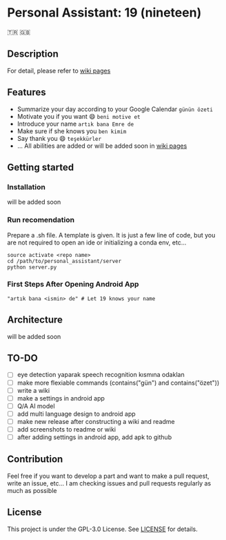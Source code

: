 # Personal Assistant: 19 (nineteen)
🇹🇷 🇬🇧

## Description
For detail, please refer to [wiki pages](https://github.com/EmreOzkose/personal_assistant/wiki)

## Features
- Summarize your day according to your Google Calendar  ```günün özeti```
- Motivate you if you want :smile:  ```beni motive et```
- Introduce your name ```artık bana Emre de```
- Make sure if she knows you  ```ben kimim```
- Say thank you :smile: ```teşekkürler```
- ... All abilities are added or will be added soon in [wiki pages](https://github.com/EmreOzkose/personal_assistant/wiki)

## Getting started
### Installation
will be added soon

### Run recomendation
Prepare a .sh file. A template is given. It is just a few line of code, but you are not required to open an ide or initializing a conda env, etc...
```Shell
source activate <repo name>
cd /path/to/personal_assistant/server
python server.py
```

### First Steps After Opening Android App
```
"artık bana <ismin> de" # Let 19 knows your name
```

## Architecture
will be added soon

## TO-DO
- [ ] eye detection yaparak speech recognition kısmına odaklan
- [ ] make more flexiable commands (contains("gün") and contains("özet"))
- [ ] write a wiki
- [ ] make a settings in android app
- [ ] Q/A AI model
- [ ] add multi language design to android app
- [ ] make new release after constructing a wiki and readme
- [ ] add screenshots to readme or wiki
- [ ] after adding settings in android app, add apk to github

## Contribution
Feel free if you want to develop a part and want to make a pull request, write an issue, etc... I am checking issues and pull requests regularly as much as possible

## License 
This project is under the GPL-3.0 License. See [LICENSE](LICENSE) for details.

